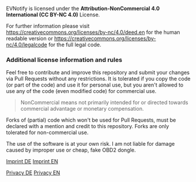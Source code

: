EVNotify is licensed under the **Attribution-NonCommercial 4.0 International (CC BY-NC 4.0)** License.

For further information please visit https://creativecommons.org/licenses/by-nc/4.0/deed.en for the human readable version or https://creativecommons.org/licenses/by-nc/4.0/legalcode for the full legal code.

### Additional license information and rules
Feel free to contribute and improve this repository and submit your changes via Pull Requests without any restrictions. 
It is tolerated if you copy the code (or part of the code) and use it for personal use, 
but you aren't allowed to use any of the code (even modified code) for commercial use.
> NonCommercial means not primarily intended for or directed towards commercial advantage or monetary compensation.

Forks of (partial) code which won't be used for Pull Requests, must be declared with a mention and credit to this repository. Forks are only tolerated for non-commercial use.


The use of the software is at your own risk. I am not liable for damage caused by improper use or cheap, fake OBD2 dongle.

[Imprint DE](https://evnotify.de/impressum)
[Imprint EN](https://evnotify.de/imprint)

[Privacy DE](https://evnotify.de/datenschutz)
[Privacy EN](https://evnotify.de/privacy)

